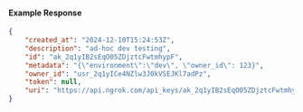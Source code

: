 <!-- Code generated for API Clients. DO NOT EDIT. -->

#### Example Response

```json
{
	"created_at": "2024-12-10T15:24:53Z",
	"description": "ad-hoc dev testing",
	"id": "ak_2q1yIB2sEqO05ZDjztcFwtmhypF",
	"metadata": "{\"environment\":\"dev\", \"owner_id\": 123}",
	"owner_id": "usr_2q1yICe4NZlw3J0kVSEJKl7adPz",
	"token": null,
	"uri": "https://api.ngrok.com/api_keys/ak_2q1yIB2sEqO05ZDjztcFwtmhypF"
}
```
